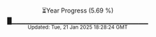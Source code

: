 <p align="center">
⏳Year Progress (5.69 %) <br>
█▁▁▁▁▁▁▁▁▁▁▁▁▁▁▁▁▁▁▁▁▁▁▁▁▁▁▁▁▁ <br>
<sub>Updated: Tue, 21 Jan 2025 18:28:24 GMT</sub>
</p>

